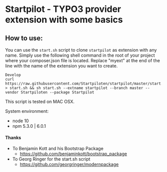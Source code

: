 # Startpilot - TYPO3 provider extension with some basics


## How to use:

You can use the `start.sh` script to clone `startpilot` as extension with any name. Simply use the following shell command in the root of your project where your composer.json file is located. Replace "myext" at the end of the line with the name of the extension you want to create. 

```
Develop
curl https://raw.githubusercontent.com/Startpiloten/startpilot/master/start.sh > start.sh && sh start.sh --extname startpilot --branch master --vendor Startpiloten --package Startpilot

```
This script is tested on MAC OSX.

System environment:
* node 10
* npm 5.3.0 | 6.0.1

#### Thanks
* To Benjamin Kott and his Bootstrap Package 
	*  https://github.com/benjaminkott/bootstrap_package
* To Georg Ringer for the start.sh script
    * https://github.com/georgringer/modernpackage
